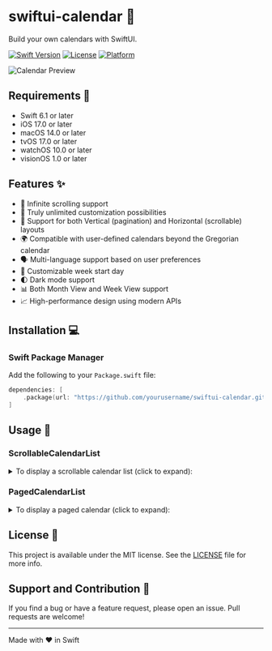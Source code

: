 # swiftui-calendar 📆

Build your own calendars with SwiftUI.

[![Swift Version](https://img.shields.io/badge/Swift-6.1-orange.svg)](https://swift.org)
[![License](https://img.shields.io/badge/License-MIT-blue.svg)](LICENSE)
[![Platform](https://img.shields.io/badge/Platform-iOS%20|%20macOS%20|%20tvOS%20|%20watchOS%20|%20visionOS-lightgrey.svg)](https://developer.apple.com)

![Calendar Preview](https://via.placeholder.com/800x400?text=SwiftUICalendar)

## Requirements 🔧

- Swift 6.1 or later
- iOS 17.0 or later
- macOS 14.0 or later
- tvOS 17.0 or later
- watchOS 10.0 or later
- visionOS 1.0 or later

## Features ✨

- 🔄 Infinite scrolling support
- 🎨 Truly unlimited customization possibilities
- 📱 Support for both Vertical (pagination) and Horizontal (scrollable) layouts
- 🌍 Compatible with user-defined calendars beyond the Gregorian calendar
- 🗣️ Multi-language support based on user preferences
- 📅 Customizable week start day
- 🌓 Dark mode support
- 📊 Both Month View and Week View support
- 📈 High-performance design using modern APIs

## Installation 💻

### Swift Package Manager

Add the following to your `Package.swift` file:

```swift
dependencies: [
    .package(url: "https://github.com/yourusername/swiftui-calendar.git", from: "1.0.0")
]
```

## Usage 📝

### ScrollableCalendarList

<details>
<summary>To display a scrollable calendar list (click to expand):</summary>

```swift
import SwiftUI
import SwiftUICalendar

struct ScrollableCalendar: View {
    @Binding var selectedYearMonth: Date

    var body: some View {
        NavigationStack {
            VStack(spacing: 0) {
                // MARK: Weekday Symbols
                WeekRow { date in
                    Text(date.weekdaySymbol(.veryShort))
                        .font(.system(size: 12, weight: .light))
                        .foregroundStyle(date.isWeekend ? .secondary : .primary)
                }
                .background(.gray.opacity(0.1))

                Divider()

                ScrollableCalendarList(selectedYearMonth: $selectedYearMonth) { yearMonth in
                    VStack(spacing: 4) {
                        // MARK: YearMonth Symbol
                        WeekRow { date in
                            if date.weekday == yearMonth.startOfMonth.weekday {
                                VStack {
                                    Text(yearMonth.formatted(.dateTime.year()))
                                        .font(.system(size: 12, weight: .bold))
                                    Text(yearMonth.formatted(.dateTime.month()))
                                        .font(.system(size: 24, weight: .bold))
                                }
                                .foregroundStyle(
                                    yearMonth.isInSameYearMonth(Date.now) ? .accentColor : Color.primary
                                )
                            } else {
                                Spacer()
                            }
                        }

                        // MARK: Calendar Body
                        WeekList(yearMonth: yearMonth) { date in
                            VStack {
                                Divider()

                                ZStack {
                                    if date.isToday {
                                        Circle()
                                            .frame(width: 24, height: 24)
                                            .foregroundStyle(.tint)
                                    }

                                    Text(date.day, format: .number)
                                        .font(.system(size: 12, weight: date.isToday ? .bold : .light))
                                        .frame(width: 24, height: 24)
                                        .foregroundStyle(
                                            date.isToday
                                                ? .white : date.isWeekend ? .secondary : .primary
                                        )

                                }
                                .frame(maxHeight: .infinity, alignment: .top)
                            }
                            .frame(height: 96)
                            .opacity(date.isInSameYearMonth(yearMonth) ? 1 : 0)
                        }
                    }
                }
            }
            .navigationTitle(selectedYearMonth.monthSymbol(.full))
            .toolbar {
                if !selectedYearMonth.isInSameYearMonth(Date.now) {
                    Button("Today") {
                        withAnimation {
                            selectedYearMonth = Date.now
                        }
                    }
                }
            }
        }
    }
}

#Preview {
    @Previewable @State var selectedYearMonth = Date.now
    ScrollableCalendar(selectedYearMonth: $selectedYearMonth)
}
```

</details>

### PagedCalendarList

<details>
<summary>To display a paged calendar (click to expand):</summary>

```swift
import SwiftUI
import SwiftUICalendar

struct PagedCalendar: View {
    @Binding var selectedYearMonth: Date

    var body: some View {
        NavigationStack {
            PagedCalendarList(selectedYearMonth: $selectedYearMonth) { yearMonth in
                VStack(spacing: 0) {
                    // MARK: Weekday Symbols
                    WeekRow { date in
                        Text(date.weekdaySymbol(.veryShort))
                            .font(.system(size: 12, weight: .light))
                    }

                    // MARK: Calendar Body
                    WeekList(yearMonth: yearMonth) { date in
                        ZStack {
                            if date.isToday {
                                RoundedRectangle(cornerRadius: 8)
                                    .fill(.gray.opacity(0.2))
                            }

                            Text(date.day, format: .number)
                                .padding(4)
                                .font(.system(size: 12, weight: .light))
                                .frame(maxHeight: .infinity, alignment: .top)
                        }
                        .frame(height: 80)
                        .opacity(date.isInSameYearMonth(yearMonth) ? 1 : 0.4)
                    }
                }
                .frame(maxHeight: .infinity, alignment: .top)
                .padding(.horizontal, 8)
            }
            .navigationTitle(selectedYearMonth.monthSymbol(.full))
            .toolbar {
                if !selectedYearMonth.isInSameYearMonth(Date.now) {
                    Button("Today") {
                        withAnimation {
                            selectedYearMonth = Date.now
                        }
                    }
                }
            }
        }
    }
}

#Preview {
    @Previewable @State var selectedYearMonth = Date.now
    PagedCalendar(selectedYearMonth: $selectedYearMonth)
}
```

</details>

## License 📄

This project is available under the MIT license. See the [LICENSE](LICENSE) file for more info.

## Support and Contribution 🤝

If you find a bug or have a feature request, please open an issue. Pull requests are welcome!

---

Made with ❤️ in Swift
